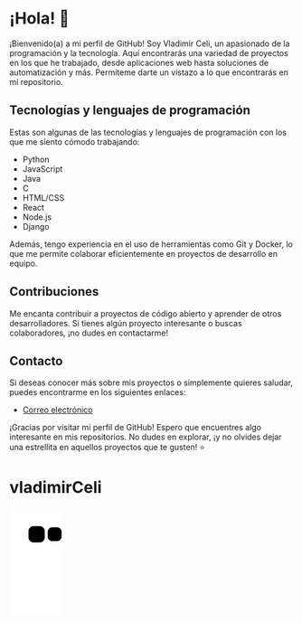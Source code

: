 # ¡Hola! 👋

¡Bienvenido(a) a mi perfil de GitHub! Soy Vladimir Celi, un apasionado de la programación y la tecnología. Aquí encontrarás una variedad de proyectos en los que he trabajado, desde aplicaciones web hasta soluciones de automatización y más. Permíteme darte un vistazo a lo que encontrarás en mi repositorio.

## Tecnologías y lenguajes de programación

Estas son algunas de las tecnologías y lenguajes de programación con los que me siento cómodo trabajando:

- Python
- JavaScript
- Java
- C
- HTML/CSS
- React
- Node.js
- Django

Además, tengo experiencia en el uso de herramientas como Git y Docker, lo que me permite colaborar eficientemente en proyectos de desarrollo en equipo.

## Contribuciones

Me encanta contribuir a proyectos de código abierto y aprender de otros desarrolladores. Si tienes algún proyecto interesante o buscas colaboradores, ¡no dudes en contactarme!

## Contacto

Si deseas conocer más sobre mis proyectos o simplemente quieres saludar, puedes encontrarme en los siguientes enlaces:

- [Correo electrónico](vladimir.celi@unl.edu.ec)

¡Gracias por visitar mi perfil de GitHub! Espero que encuentres algo interesante en mis repositorios. No dudes en explorar, ¡y no olvides dejar una estrellita en aquellos proyectos que te gusten! ⭐️
# vladimirCeli

![Snake animation](https://github.com/vladimirCeli/vladimirCeli/blob/output/github-contribution-grid-snake.svg)

